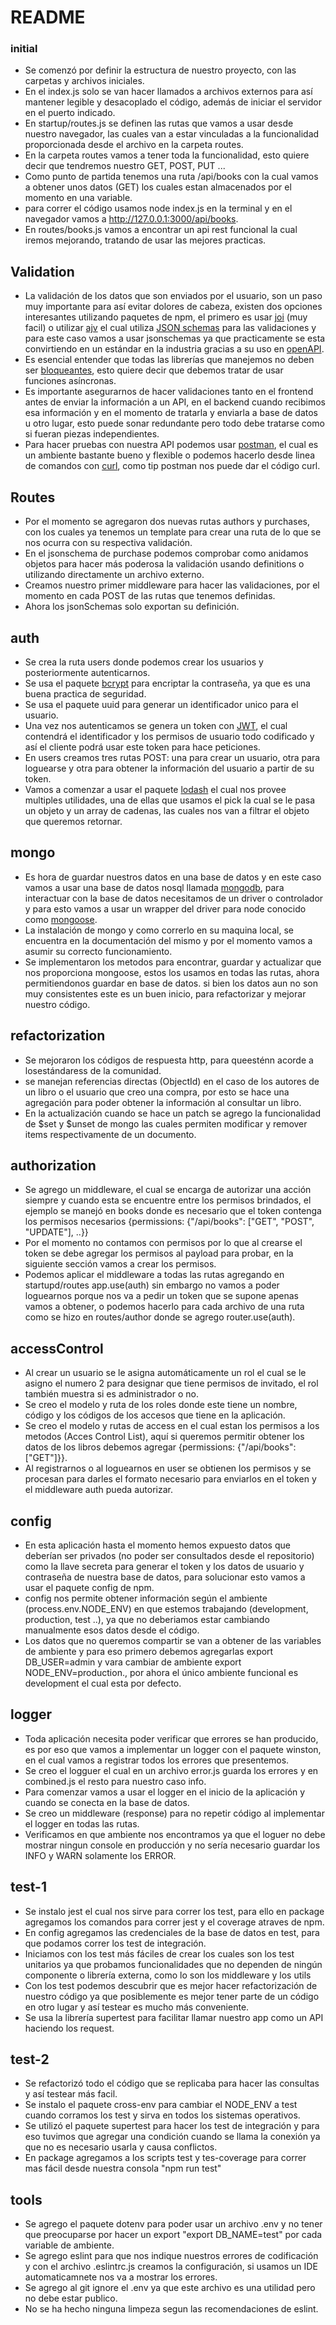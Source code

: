# README

### initial

- Se comenzó por definir la estructura de nuestro proyecto, con las carpetas y archivos iniciales.
- En el index.js solo se van hacer llamados a archivos externos para así mantener legible y desacoplado el código, además de iniciar el servidor en el puerto indicado.
- En startup/routes.js se definen las rutas que vamos a usar desde nuestro navegador, las cuales van a estar vinculadas a la funcionalidad proporcionada desde el archivo en la carpeta routes.
- En la carpeta routes vamos a tener toda la funcionalidad, esto quiere decir que tendremos nuestro GET, POST, PUT ...
- Como punto de partida tenemos una ruta /api/books con la cual vamos a obtener unos datos (GET) los cuales estan almacenados por el momento en una variable.
- para correr el código usamos node index.js en la terminal y en el navegador vamos a http://127.0.0.1:3000/api/books.
- En routes/books.js vamos a encontrar un api rest funcional la cual iremos mejorando, tratando de usar las mejores practicas.

## Validation

- La validación de los datos que son enviados por el usuario, son un paso muy importante para así evitar dolores de cabeza, existen dos opciones interesantes utilizando paquetes de npm, el primero es usar [joi](https://www.npmjs.com/package/joi) (muy facil) o utilizar [ajv](https://www.npmjs.com/package/ajv) el cual utiliza [JSON schemas](https://json-schema.org/understanding-json-schema/) para las validaciones y para este caso vamos a usar jsonschemas ya que practicamente se esta convirtiendo en un estándar en la industria gracias a su uso en [openAPI](https://github.com/OAI/OpenAPI-Specification).
- Es esencial entender que todas las librerías que manejemos no deben ser [bloqueantes](https://nodejs.org/en/docs/guides/blocking-vs-non-blocking/), esto quiere decir que debemos tratar de usar funciones asíncronas.
- Es importante asegurarnos de hacer validaciones tanto en el frontend antes de enviar la información a un API, en el backend cuando recibimos esa información y en el momento de tratarla y enviarla a base de datos u otro lugar, esto puede sonar redundante pero todo debe tratarse como si fueran piezas independientes.
- Para hacer pruebas con nuestra API podemos usar [postman](https://www.getpostman.com/), el cual es un ambiente bastante bueno y flexible o podemos hacerlo desde linea de comandos con [curl](https://gist.github.com/subfuzion/08c5d85437d5d4f00e58), como tip postman nos puede dar el código curl.

## Routes

- Por el momento se agregaron dos nuevas rutas authors y purchases, con los cuales ya tenemos un template para crear una ruta de lo que se nos ocurra con su respectiva validación.
- En el jsonschema de purchase podemos comprobar como anidamos objetos para hacer más poderosa la validación usando definitions o utilizando directamente un archivo externo.
- Creamos nuestro primer middleware para hacer las validaciones, por el momento en cada POST de las rutas que tenemos definidas.
- Ahora los jsonSchemas solo exportan su definición.

## auth

- Se crea la ruta users donde podemos crear los usuarios y posteriormente autenticarnos.
- Se usa el paquete [bcrypt](https://www.npmjs.com/package/bcrypt) para encriptar la contraseña, ya que es una buena practica de seguridad.
- Se usa el paquete uuid para generar un identificador unico para el usuario.
- Una vez nos autenticamos se genera un token con [JWT](https://jwt.io/), el cual contendrá el identificador y los permisos de usuario todo codificado y así el cliente podrá usar este token para hace peticiones.
- En users creamos tres rutas POST: una para crear un usuario, otra para loguearse y otra para obtener la información del usuario a partir de su token.
- Vamos a comenzar a usar el paquete [lodash](https://lodash.com/) el cual nos provee multiples utilidades, una de ellas que usamos el pick la cual se le pasa un objeto y un array de cadenas, las cuales nos van a filtrar el objeto que queremos retornar.

## mongo

- Es hora de guardar nuestros datos en una base de datos y en este caso vamos a usar una base de datos nosql llamada [mongodb](https://docs.mongodb.com/manual/tutorial/getting-started/), para interactuar con la base de datos necesitamos de un driver o controlador y para esto vamos a usar un wrapper del driver para node conocido como [mongoose](https://mongoosejs.com/docs/index.html).
- La instalación de mongo y como correrlo en su maquina local, se encuentra en la documentación del mismo y por el momento vamos a asumir su correcto funcionamiento.
- Se implementaron los metodos para encontrar, guardar y actualizar que nos proporciona mongoose, estos los usamos en todas las rutas, ahora permitiendonos guardar en base de datos. si bien los datos aun no son muy consistentes este es un buen inicio, para refactorizar y mejorar nuestro código.

## refactorization

- Se mejoraron los códigos de respuesta http, para queesténn acorde a losestándaress de la comunidad.
- se manejan referencias directas (ObjectId) en el caso de los autores de un libro o el usuario que creo una compra, por esto se hace una agregación para poder obtener la información al consultar un libro.
- En la actualización cuando se hace un patch se agrego la funcionalidad de $set y $unset de mongo las cuales permiten modificar y remover items respectivamente de un documento.

## authorization

- Se agrego un middleware, el cual se encarga de autorizar una acción siempre y cuando esta se encuentre entre los permisos brindados, el ejemplo se manejó en books donde es necesario que el token contenga los permisos necesarios {permissions: {"/api/books": ["GET", "POST", "UPDATE"], ..}}
- Por el momento no contamos con permisos por lo que al crearse el token se debe agregar los permisos al payload para probar, en la siguiente sección vamos a crear los permisos.
- Podemos aplicar el middleware a todas las rutas agregando en startupd/routes  app.use(auth) sin embargo no vamos a poder loguearnos porque nos va a pedir un token que se supone apenas vamos a obtener, o podemos hacerlo para cada archivo de una ruta como se hizo en routes/author donde se agrego  router.use(auth).

## accessControl

- Al crear un usuario se le asigna automáticamente un rol el cual se le asigno el numero 2 para designar que tiene permisos de invitado, el rol también muestra si es administrador o no.
- Se creo el modelo y ruta de los roles donde este tiene un nombre, código y los códigos de los accesos que tiene en la aplicación.
- Se creo el modelo y rutas de access en el cual estan los permisos a los metodos (Acces Control List), aquí si queremos permitir obtener los datos de los libros debemos agregar {permissions: {"/api/books": ["GET"]}}.
- Al registrarnos o al loguearnos en user se obtienen los permisos y se procesan para darles el formato necesario para enviarlos en el token y el middleware auth pueda autorizar.

## config

- En esta aplicación hasta el momento hemos expuesto datos que deberían ser privados (no poder ser consultados desde el repositorio) como la llave secreta para generar el token y los datos de usuario y contraseña de nuestra base de datos, para solucionar esto vamos a usar el paquete config de npm.
- config nos permite obtener información según el ambiente (process.env.NODE_ENV) en que estemos trabajando (development, production, test ..), ya que no deberiamos estar cambiando manualmente esos datos desde el código.
- Los datos que no queremos compartir se van a obtener de las variables de ambiente y para eso primero debemos agregarlas export DB_USER=admin y vara cambiar de ambiente export NODE_ENV=production., por ahora el único ambiente funcional es development el cual esta por defecto.

## logger

- Toda aplicación necesita poder verificar que errores se han producido, es por eso que vamos a implementar un logger con el paquete winston, en el cual vamos a registrar todos los errores que presentemos.
- Se creo el logguer el cual en un archivo error.js guarda los errores y en combined.js el resto para nuestro caso info.
- Para comenzar vamos a usar el logger en el inicio de la aplicación y cuando se conecta en la base de datos.
- Se creo un middleware (response) para no repetir código al implementar el logger en todas las rutas.
- Verificamos en que ambiente nos encontramos ya que el loguer no debe mostrar ningun console en producción y no sería necesario guardar los INFO y WARN solamente los ERROR.

## test-1

- Se instalo jest el cual nos sirve para correr los test, para ello en package agregamos los comandos para correr jest y el coverage atraves de npm.
- En config agregamos las credenciales de la base de datos en test, para que podamos correr los test de integración.
- Iniciamos con los test más fáciles de crear los cuales son los test unitarios ya que probamos funcionalidades que no dependen de ningún componente o librería externa, como lo son los middleware y los utils
- Con los test podemos descubrir que es mejor hacer refactorización de nuestro código ya que posiblemente es mejor tener parte de un código en otro lugar y así testear es mucho más conveniente.
- Se usa la librería supertest para facilitar llamar nuestro app como un API haciendo los request.

## test-2

- Se refactorizó todo el código que se replicaba para hacer las consultas y así testear más facil.
- Se instalo el paquete cross-env para cambiar el NODE_ENV a test cuando corramos los test y sirva en todos los sistemas operativos.
- Se utilizó el paquete supertest para hacer los test de integración y para eso tuvimos que agregar una condición cuando se llama la conexión ya que no es necesario usarla y causa conflictos.
- En package agregamos a los scripts test y tes-coverage para correr mas fácil desde nuestra consola "npm run test"

## tools

- Se agrego el paquete dotenv para poder usar un archivo .env y no tener que preocuparse por hacer un export "export DB_NAME=test" por cada variable de ambiente.
- Se agrego eslint para que nos indique nuestros errores de codificación y con el archivo .eslintrc.js creamos la configuración, si usamos un IDE automaticamnete nos va a mostrar los errores.
- Se agrego al git ignore el .env ya que este archivo es una utilidad pero no debe estar publico.
- No se ha hecho ninguna limpeza segun las recomendaciones de eslint.